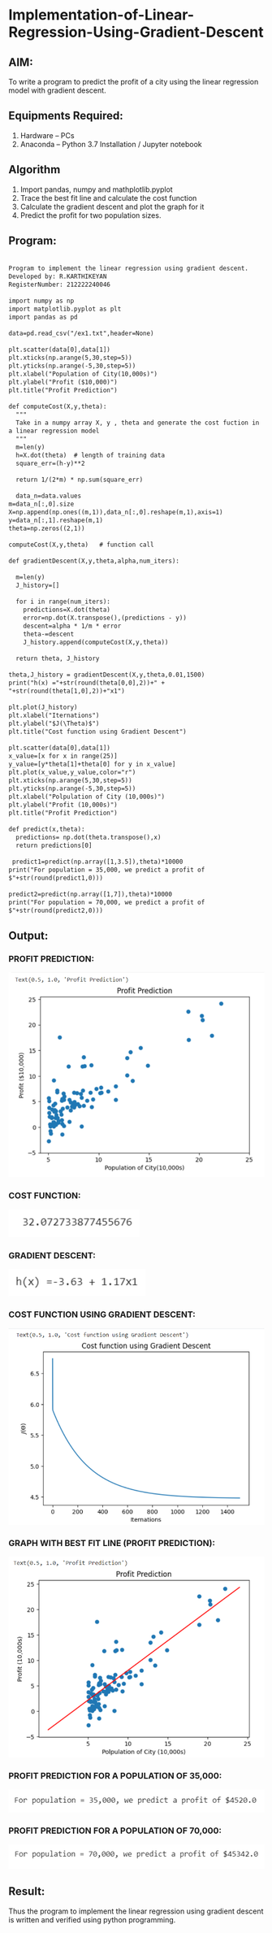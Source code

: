 # Implementation-of-Linear-Regression-Using-Gradient-Descent

## AIM:
To write a program to predict the profit of a city using the linear regression model with gradient descent.

## Equipments Required:
1. Hardware – PCs
2. Anaconda – Python 3.7 Installation / Jupyter notebook

## Algorithm
1. Import pandas, numpy and mathplotlib.pyplot
2. Trace the best fit line and calculate the cost function
3. Calculate the gradient descent and plot the graph for it
4. Predict the profit for two population sizes. 

## Program:
```

Program to implement the linear regression using gradient descent.
Developed by: R.KARTHIKEYAN
RegisterNumber: 212222240046

import numpy as np
import matplotlib.pyplot as plt
import pandas as pd

data=pd.read_csv("/ex1.txt",header=None)

plt.scatter(data[0],data[1])
plt.xticks(np.arange(5,30,step=5))
plt.yticks(np.arange(-5,30,step=5))
plt.xlabel("Population of City(10,000s)")
plt.ylabel("Profit ($10,000)")
plt.title("Profit Prediction")

def computeCost(X,y,theta):
  """
  Take in a numpy array X, y , theta and generate the cost fuction in a linear regression model
  """
  m=len(y)
  h=X.dot(theta)  # length of training data
  square_err=(h-y)**2 

  return 1/(2*m) * np.sum(square_err)  
  
  data_n=data.values
m=data_n[:,0].size
X=np.append(np.ones((m,1)),data_n[:,0].reshape(m,1),axis=1)
y=data_n[:,1].reshape(m,1)
theta=np.zeros((2,1))

computeCost(X,y,theta)   # function call

def gradientDescent(X,y,theta,alpha,num_iters):
  
  m=len(y)
  J_history=[]

  for i in range(num_iters):
    predictions=X.dot(theta)
    error=np.dot(X.transpose(),(predictions - y))
    descent=alpha * 1/m * error
    theta-=descent
    J_history.append(computeCost(X,y,theta))

  return theta, J_history
  
theta,J_history = gradientDescent(X,y,theta,0.01,1500)
print("h(x) ="+str(round(theta[0,0],2))+" + "+str(round(theta[1,0],2))+"x1")

plt.plot(J_history)
plt.xlabel("Iternations")
plt.ylabel("$J(\Theta)$")
plt.title("Cost function using Gradient Descent")

plt.scatter(data[0],data[1])
x_value=[x for x in range(25)]
y_value=[y*theta[1]+theta[0] for y in x_value]
plt.plot(x_value,y_value,color="r")
plt.xticks(np.arange(5,30,step=5))
plt.yticks(np.arange(-5,30,step=5))
plt.xlabel("Polpulation of City (10,000s)")
plt.ylabel("Profit (10,000s)")
plt.title("Profit Prediction")

def predict(x,theta):
  predictions= np.dot(theta.transpose(),x)
  return predictions[0]
  
 predict1=predict(np.array([1,3.5]),theta)*10000
print("For population = 35,000, we predict a profit of $"+str(round(predict1,0)))

predict2=predict(np.array([1,7]),theta)*10000
print("For population = 70,000, we predict a profit of $"+str(round(predict2,0)))

```

## Output:

### PROFIT PREDICTION: 
![linear regression using gradient descent](ML-301.png)

### COST FUNCTION:
![linear regression using gradient descent](ML-302.png)

### GRADIENT DESCENT:
![linear regression using gradient descent](ML-303.png)
### COST FUNCTION USING GRADIENT DESCENT:
![linear regression using gradient descent](ML-304.png)

### GRAPH WITH BEST FIT LINE (PROFIT PREDICTION):
![linear regression using gradient descent](ML-305.png)

### PROFIT PREDICTION FOR A POPULATION OF 35,000:
![linear regression using gradient descent](ML-306.png)

### PROFIT PREDICTION FOR A POPULATION OF 70,000:
![linear regression using gradient descent](ML-307.png)


## Result:
Thus the program to implement the linear regression using gradient descent is written and verified using python programming.
